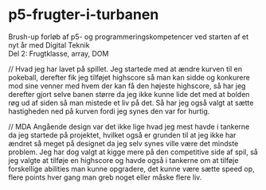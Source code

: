 # p5-frugter-i-turbanen
Brush-up forløb af p5- og programmeringskompetencer ved starten af et nyt år med Digital Teknik
<br>
Del 2: Frugtklasse, array, DOM

// Hvad jeg har lavet på spillet.
Jeg startede med at ændre kurven til en pokeball, derefter fik jeg tilføjet highscore så man kan sidde og konkurere mod sine venner med hvem der kan få den højeste highscore, så har jeg derefter gjort selve banen større da jeg ikke kunne lide det med at bolden røg ud af siden så man mistede et liv på det. Så har jeg også valgt at sætte hastigheden ned på kurven fordi jeg synes den var for hurtig.

// MDA
Angående design var det ikke lige hvad jeg mest havde i tankerne da jeg startede på projektet, hvilket også er grunden til at jeg ikke har ændret så meget på designet da jeg selv synes ville være det mindste problem.
Jeg har dog valgt at kigge mere på den competitive side af spil, så jeg valgte at tilføje en highscore og havde også i tankerne om at tilføje forskellige abilities man kunne opgradere, det kunne være sætte speed op, flere points hver gang man greb noget eller måske flere liv.